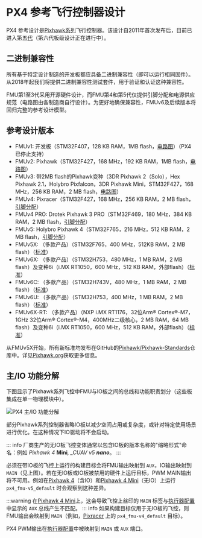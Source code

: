 

# PX4 参考飞行控制器设计

PX4 参考设计是[Pixhawk系列](../flight_controller/pixhawk_series.md)飞行控制器。该设计自2011年首次发布后，目前已进入第五[代](#reference_design_generations)（第六代板级设计正在进行中）。

## 二进制兼容性

所有基于特定设计制造的开发板都应具备二进制兼容性（即可以运行相同固件）。从2018年起我们将提供二进制兼容性测试套件，用于验证和认证这种兼容性。

FMU第1至3代采用开源硬件设计，而FMU第4和第5代仅提供引脚分配和电源供应规范（电路图由各制造商自行设计）。为更好地确保兼容性，FMUv6及后续版本将回归完整的参考设计模型。

<a id="reference_design_generations"></a>

## 参考设计版本

- FMUv1: 开发板（STM32F407，128 KB RAM，1MB flash，[电路图](https://github.com/PX4/Hardware/tree/master/FMUv1)）（PX4已停止支持）
- FMUv2: Pixhawk（STM32F427，168 MHz，192 KB RAM，1MB flash，[电路图](https://github.com/PX4/Hardware/tree/master/FMUv2)）
- FMUv3: 带2MB flash的Pixhawk变种（3DR Pixhawk 2（Solo），Hex Pixhawk 2.1，Holybro Pixfalcon，3DR Pixhawk Mini，STM32F427，168 MHz，256 KB RAM，2 MB flash，[电路图](https://github.com/PX4/Hardware/tree/master/FMUv3_REV_D)）
- FMUv4: Pixracer（STM32F427，168 MHz，256 KB RAM，2 MB flash，[引脚分配](https://docs.google.com/spreadsheets/d/1raRRouNsveQz8cj-EneWG6iW0dqGfRAifI91I2Sr5E0/edit#gid=1585075739)）
- FMUv4 PRO: Drotek Pixhawk 3 PRO（STM32F469，180 MHz，384 KB RAM，2 MB flash，[引脚分配](https://docs.google.com/spreadsheets/d/1raRRouNsveQz8cj-EneWG6iW0dqGfRAifI91I2Sr5E0/edit#gid=1585075739)）
- FMUv5: Holybro Pixhawk 4（STM32F765，216 MHz，512 KB RAM，2 MB flash，[引脚分配](https://docs.google.com/spreadsheets/d/1-n0__BYDedQrc_2NHqBenG1DNepAgnHpSGglke-QQwY/edit#gid=912976165)）
- FMUv5X: （多款产品）（STM32F765，400 MHz，512KB RAM，2 MB flash）（[标准](https://github.com/pixhawk/Pixhawk-Standards/blob/master/DS-011%20Pixhawk%20Autopilot%20v5X%20Standard.pdf)）
- FMUv6X: （多款产品）（STM32H753，480 MHz，1 MB RAM，2 MB flash）及变种6i（i.MX RT1050，600 MHz，512 KB RAM，外部flash）（[标准](https://github.com/pixhawk/Pixhawk-Standards/blob/master/DS-012%20Pixhawk%20Autopilot%20v6X%20Standard.pdf)）
- FMUv6C: （多款产品）（STM32H743V，480 MHz，1 MB RAM，2 MB flash）（[标准](https://github.com/pixhawk/Pixhawk-Standards/blob/master/DS-018%20Pixhawk%20Autopilot%20v6C%20Standard.pdf)）
- FMUv6U: （多款产品）（STM32H753，400 MHz，1 MB RAM，2 MB flash）（[标准](https://github.com/pixhawk/Pixhawk-Standards/blob/master/DS-016%20Pixhawk%20Autopilot%20v6U%20Standard.pdf)）
- FMUv6X-RT: （多款产品）（NXP i.MX RT1176，32位Arm® Cortex®-M7，1GHz 32位Arm® Cortex®-M4，400MHz二级核心，2 MB RAM，64 MB flash）及变种6i（i.MX RT1050，600 MHz，512 KB RAM，外部flash）（[标准](https://github.com/pixhawk/Pixhawk-Standards/blob/master/DS-020%20Pixhawk%20Autopilot%20v6X-RT%20Standard.pdf)）

从FMUv5X开始，所有新标准均发布在GitHub的[Pixhawk/Pixhawk-Standards](https://github.com/pixhawk/Pixhawk-Standards)仓库中。详见[Pixhawk.org](https://pixhawk.org)获取更多信息。

## 主/IO 功能分解

下图显示了Pixhawk系列飞控中FMU与IO板之间的总线和功能职责划分（这些板集成在单一物理模块中）。

![PX4 主/IO 功能分解](../../assets/diagrams/px4_fmu_io_functions.png)

<!-- 可在以下地址找到Draw.io版本文件: https://drive.google.com/file/d/1H0nK7Ufo979BE9EBjJ_ccVx3fcsilPS3/view?usp=sharing -->

部分Pixhawk系列控制器省略IO板以减少空间占用或复杂度，或针对特定使用场景进行优化。在这种情况下IO驱动将不会启动。

::: info
厂商生产的无IO板飞控变体通常以包含IO板的版本名称的"缩略形式"命名：例如 _Pixhawk 4_ **Mini**_, \_CUAV v5 **nano**_。
:::

必须在带IO板的飞控上运行的构建目标会将FMU输出映射到 `AUX`，IO输出映射到 `MAIN`（见上图）。若在无IO板或IO板被禁用的硬件上运行目标，PWM MAIN输出将不可用。例如在[Pixhawk 4](../flight_controller/pixhawk4.md)（含IO）和[Pixhawk 4 Mini](../flight_controller/pixhawk4_mini.md)（无IO）上运行 `px4_fmu-v5_default` 时会观察到这种差异。

:::warning
在[Pixhawk 4 Mini](../flight_controller/pixhawk4_mini.md)上，这会导致飞控上丝印的 `MAIN` 标签与[执行器配置](../config/actuators.md)中显示的 `AUX` 总线产生不匹配。
::: info 如果构建目标仅用于无IO板的飞控，则FMU输出会映射到 `MAIN`（例如，[Pixracer](../flight_controller/pixracer.md) 上的 `px4_fmu-v4_default` 目标）。

PX4 PWM输出在[执行器配置](../config/actuators.md)中被映射到 `MAIN` 或 `AUX` 端口。